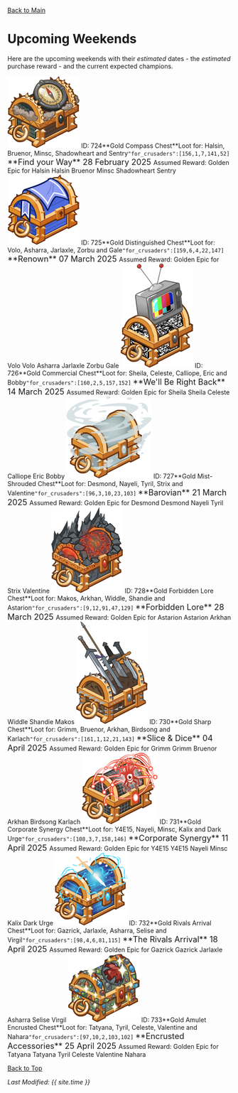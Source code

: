 [Back to Main](index.md)

# Upcoming Weekends

Here are the upcoming weekends with their *estimated* dates - the *estimated* purchase reward - and the current expected champions.

<span class="weekendsTableColumn">
    <span class="weekendTableRow">
        <span class="weekendTableIcon">
            <img src="images/weekends/724.png">
            <span class="weekendTooltipContents">ID: 724**Gold Compass Chest**Loot for: Halsin, Bruenor, Minsc, Shadowheart and Sentry<code>"for_crusaders":[156,1,7,141,52]</code></span>
        </span>
        <span class="weekendTableMain">
            <span class="weekendTableTitleRow">
                <span class="weekendTableContents" style="font-size:1.3em">
                    **Find your Way**
                </span>
                <span class="weekendTableContents" style="font-size:1.3em">
                    28 February 2025
                </span>
            </span>
            <span class="weekendTableContentBlock">
                <span class="weekendTableReward">
                    <span class="weekendTableContents" style="padding-top:5px">
                        Assumed Reward:
                    </span>
                    <span class="weekendTableContents">
                        Golden Epic for Halsin
                    </span>
                </span>
                <span class="weekendTableChampions">
                    <span class="weekendTableChampion" style="background-image:url('images/portraits/halsin.png'">
                        <span class="weekendTableChampionNameplate">Halsin</span>
                    </span>
                    <span class="weekendTableChampion" style="background-image:url('images/portraits/bruenor.png'">
                        <span class="weekendTableChampionNameplate">Bruenor</span>
                    </span>
                    <span class="weekendTableChampion" style="background-image:url('images/portraits/minsc.png'">
                        <span class="weekendTableChampionNameplate">Minsc</span>
                    </span>
                    <span class="weekendTableChampion" style="background-image:url('images/portraits/shadowheart.png'">
                        <span class="weekendTableChampionNameplate">Shadowheart</span>
                    </span>
                    <span class="weekendTableChampion" style="background-image:url('images/portraits/sentry.png'">
                        <span class="weekendTableChampionNameplate">Sentry</span>
                    </span>
                </span>
            </span>
        </span>
    </span>
    <span class="weekendTableRow">
        <span class="weekendTableIcon">
            <img src="images/weekends/725.png">
            <span class="weekendTooltipContents">ID: 725**Gold Distinguished Chest**Loot for: Volo, Asharra, Jarlaxle, Zorbu and Gale<code>"for_crusaders":[159,6,4,22,147]</code></span>
        </span>
        <span class="weekendTableMain">
            <span class="weekendTableTitleRow">
                <span class="weekendTableContents" style="font-size:1.3em">
                    **Renown**
                </span>
                <span class="weekendTableContents" style="font-size:1.3em">
                    07 March 2025
                </span>
            </span>
            <span class="weekendTableContentBlock">
                <span class="weekendTableReward">
                    <span class="weekendTableContents" style="padding-top:5px">
                        Assumed Reward:
                    </span>
                    <span class="weekendTableContents">
                        Golden Epic for Volo
                    </span>
                </span>
                <span class="weekendTableChampions">
                    <span class="weekendTableChampion" style="background-image:url('images/portraits/volo.png'">
                        <span class="weekendTableChampionNameplate">Volo</span>
                    </span>
                    <span class="weekendTableChampion" style="background-image:url('images/portraits/asharra.png'">
                        <span class="weekendTableChampionNameplate">Asharra</span>
                    </span>
                    <span class="weekendTableChampion" style="background-image:url('images/portraits/jarlaxle.png'">
                        <span class="weekendTableChampionNameplate">Jarlaxle</span>
                    </span>
                    <span class="weekendTableChampion" style="background-image:url('images/portraits/zorbu.png'">
                        <span class="weekendTableChampionNameplate">Zorbu</span>
                    </span>
                    <span class="weekendTableChampion" style="background-image:url('images/portraits/gale.png'">
                        <span class="weekendTableChampionNameplate">Gale</span>
                    </span>
                </span>
            </span>
        </span>
    </span>
    <span class="weekendTableRow">
        <span class="weekendTableIcon">
            <img src="images/weekends/726.png">
            <span class="weekendTooltipContents">ID: 726**Gold Commercial Chest**Loot for: Sheila, Celeste, Calliope, Eric and Bobby<code>"for_crusaders":[160,2,5,157,152]</code></span>
        </span>
        <span class="weekendTableMain">
            <span class="weekendTableTitleRow">
                <span class="weekendTableContents" style="font-size:1.3em">
                    **We'll Be Right Back**
                </span>
                <span class="weekendTableContents" style="font-size:1.3em">
                    14 March 2025
                </span>
            </span>
            <span class="weekendTableContentBlock">
                <span class="weekendTableReward">
                    <span class="weekendTableContents" style="padding-top:5px">
                        Assumed Reward:
                    </span>
                    <span class="weekendTableContents">
                        Golden Epic for Sheila
                    </span>
                </span>
                <span class="weekendTableChampions">
                    <span class="weekendTableChampion" style="background-image:url('images/portraits/sheila.png'">
                        <span class="weekendTableChampionNameplate">Sheila</span>
                    </span>
                    <span class="weekendTableChampion" style="background-image:url('images/portraits/celeste.png'">
                        <span class="weekendTableChampionNameplate">Celeste</span>
                    </span>
                    <span class="weekendTableChampion" style="background-image:url('images/portraits/calliope.png'">
                        <span class="weekendTableChampionNameplate">Calliope</span>
                    </span>
                    <span class="weekendTableChampion" style="background-image:url('images/portraits/eric.png'">
                        <span class="weekendTableChampionNameplate">Eric</span>
                    </span>
                    <span class="weekendTableChampion" style="background-image:url('images/portraits/bobby.png'">
                        <span class="weekendTableChampionNameplate">Bobby</span>
                    </span>
                </span>
            </span>
        </span>
    </span>
    <span class="weekendTableRow">
        <span class="weekendTableIcon">
            <img src="images/weekends/727.png">
            <span class="weekendTooltipContents">ID: 727**Gold Mist-Shrouded Chest**Loot for: Desmond, Nayeli, Tyril, Strix and Valentine<code>"for_crusaders":[96,3,10,23,103]</code></span>
        </span>
        <span class="weekendTableMain">
            <span class="weekendTableTitleRow">
                <span class="weekendTableContents" style="font-size:1.3em">
                    **Barovian**
                </span>
                <span class="weekendTableContents" style="font-size:1.3em">
                    21 March 2025
                </span>
            </span>
            <span class="weekendTableContentBlock">
                <span class="weekendTableReward">
                    <span class="weekendTableContents" style="padding-top:5px">
                        Assumed Reward:
                    </span>
                    <span class="weekendTableContents">
                        Golden Epic for Desmond
                    </span>
                </span>
                <span class="weekendTableChampions">
                    <span class="weekendTableChampion" style="background-image:url('images/portraits/desmond.png'">
                        <span class="weekendTableChampionNameplate">Desmond</span>
                    </span>
                    <span class="weekendTableChampion" style="background-image:url('images/portraits/nayeli.png'">
                        <span class="weekendTableChampionNameplate">Nayeli</span>
                    </span>
                    <span class="weekendTableChampion" style="background-image:url('images/portraits/tyril.png'">
                        <span class="weekendTableChampionNameplate">Tyril</span>
                    </span>
                    <span class="weekendTableChampion" style="background-image:url('images/portraits/strix.png'">
                        <span class="weekendTableChampionNameplate">Strix</span>
                    </span>
                    <span class="weekendTableChampion" style="background-image:url('images/portraits/valentine.png'">
                        <span class="weekendTableChampionNameplate">Valentine</span>
                    </span>
                </span>
            </span>
        </span>
    </span>
    <span class="weekendTableRow">
        <span class="weekendTableIcon">
            <img src="images/weekends/728.png">
            <span class="weekendTooltipContents">ID: 728**Gold Forbidden Lore Chest**Loot for: Makos, Arkhan, Widdle, Shandie and Astarion<code>"for_crusaders":[9,12,91,47,129]</code></span>
        </span>
        <span class="weekendTableMain">
            <span class="weekendTableTitleRow">
                <span class="weekendTableContents" style="font-size:1.3em">
                    **Forbidden Lore**
                </span>
                <span class="weekendTableContents" style="font-size:1.3em">
                    28 March 2025
                </span>
            </span>
            <span class="weekendTableContentBlock">
                <span class="weekendTableReward">
                    <span class="weekendTableContents" style="padding-top:5px">
                        Assumed Reward:
                    </span>
                    <span class="weekendTableContents">
                        Golden Epic for Astarion
                    </span>
                </span>
                <span class="weekendTableChampions">
                    <span class="weekendTableChampion" style="background-image:url('images/portraits/astarion.png'">
                        <span class="weekendTableChampionNameplate">Astarion</span>
                    </span>
                    <span class="weekendTableChampion" style="background-image:url('images/portraits/arkhan.png'">
                        <span class="weekendTableChampionNameplate">Arkhan</span>
                    </span>
                    <span class="weekendTableChampion" style="background-image:url('images/portraits/widdle.png'">
                        <span class="weekendTableChampionNameplate">Widdle</span>
                    </span>
                    <span class="weekendTableChampion" style="background-image:url('images/portraits/shandie.png'">
                        <span class="weekendTableChampionNameplate">Shandie</span>
                    </span>
                    <span class="weekendTableChampion" style="background-image:url('images/portraits/makos.png'">
                        <span class="weekendTableChampionNameplate">Makos</span>
                    </span>
                </span>
            </span>
        </span>
    </span>
    <span class="weekendTableRow">
        <span class="weekendTableIcon">
            <img src="images/weekends/730.png">
            <span class="weekendTooltipContents">ID: 730**Gold Sharp Chest**Loot for: Grimm, Bruenor, Arkhan, Birdsong and Karlach<code>"for_crusaders":[161,1,12,21,143]</code></span>
        </span>
        <span class="weekendTableMain">
            <span class="weekendTableTitleRow">
                <span class="weekendTableContents" style="font-size:1.3em">
                    **Slice & Dice**
                </span>
                <span class="weekendTableContents" style="font-size:1.3em">
                    04 April 2025
                </span>
            </span>
            <span class="weekendTableContentBlock">
                <span class="weekendTableReward">
                    <span class="weekendTableContents" style="padding-top:5px">
                        Assumed Reward:
                    </span>
                    <span class="weekendTableContents">
                        Golden Epic for Grimm
                    </span>
                </span>
                <span class="weekendTableChampions">
                    <span class="weekendTableChampion" style="background-image:url('images/general/unknown.png'">
                        <span class="weekendTableChampionNameplate">Grimm</span>
                    </span>
                    <span class="weekendTableChampion" style="background-image:url('images/portraits/bruenor.png'">
                        <span class="weekendTableChampionNameplate">Bruenor</span>
                    </span>
                    <span class="weekendTableChampion" style="background-image:url('images/portraits/arkhan.png'">
                        <span class="weekendTableChampionNameplate">Arkhan</span>
                    </span>
                    <span class="weekendTableChampion" style="background-image:url('images/portraits/birdsong.png'">
                        <span class="weekendTableChampionNameplate">Birdsong</span>
                    </span>
                    <span class="weekendTableChampion" style="background-image:url('images/portraits/karlach.png'">
                        <span class="weekendTableChampionNameplate">Karlach</span>
                    </span>
                </span>
            </span>
        </span>
    </span>
    <span class="weekendTableRow">
        <span class="weekendTableIcon">
            <img src="images/weekends/731.png">
            <span class="weekendTooltipContents">ID: 731**Gold Corporate Synergy Chest**Loot for: Y4E15, Nayeli, Minsc, Kalix and Dark Urge<code>"for_crusaders":[108,3,7,158,146]</code></span>
        </span>
        <span class="weekendTableMain">
            <span class="weekendTableTitleRow">
                <span class="weekendTableContents" style="font-size:1.3em">
                    **Corporate Synergy**
                </span>
                <span class="weekendTableContents" style="font-size:1.3em">
                    11 April 2025
                </span>
            </span>
            <span class="weekendTableContentBlock">
                <span class="weekendTableReward">
                    <span class="weekendTableContents" style="padding-top:5px">
                        Assumed Reward:
                    </span>
                    <span class="weekendTableContents">
                        Golden Epic for Y4E15
                    </span>
                </span>
                <span class="weekendTableChampions">
                    <span class="weekendTableChampion" style="background-image:url('images/general/unknown.png'">
                        <span class="weekendTableChampionNameplate">Y4E15</span>
                    </span>
                    <span class="weekendTableChampion" style="background-image:url('images/portraits/nayeli.png'">
                        <span class="weekendTableChampionNameplate">Nayeli</span>
                    </span>
                    <span class="weekendTableChampion" style="background-image:url('images/portraits/minsc.png'">
                        <span class="weekendTableChampionNameplate">Minsc</span>
                    </span>
                    <span class="weekendTableChampion" style="background-image:url('images/portraits/kalix.png'">
                        <span class="weekendTableChampionNameplate">Kalix</span>
                    </span>
                    <span class="weekendTableChampion" style="background-image:url('images/portraits/darkurge.png'">
                        <span class="weekendTableChampionNameplate">Dark Urge</span>
                    </span>
                </span>
            </span>
        </span>
    </span>
    <span class="weekendTableRow">
        <span class="weekendTableIcon">
            <img src="images/weekends/732.png">
            <span class="weekendTooltipContents">ID: 732**Gold Rivals Arrival Chest**Loot for: Gazrick, Jarlaxle, Asharra, Selise and Virgil<code>"for_crusaders":[98,4,6,81,115]</code></span>
        </span>
        <span class="weekendTableMain">
            <span class="weekendTableTitleRow">
                <span class="weekendTableContents" style="font-size:1.3em">
                    **The Rivals Arrival**
                </span>
                <span class="weekendTableContents" style="font-size:1.3em">
                    18 April 2025
                </span>
            </span>
            <span class="weekendTableContentBlock">
                <span class="weekendTableReward">
                    <span class="weekendTableContents" style="padding-top:5px">
                        Assumed Reward:
                    </span>
                    <span class="weekendTableContents">
                        Golden Epic for Gazrick
                    </span>
                </span>
                <span class="weekendTableChampions">
                    <span class="weekendTableChampion" style="background-image:url('images/portraits/gazrick.png'">
                        <span class="weekendTableChampionNameplate">Gazrick</span>
                    </span>
                    <span class="weekendTableChampion" style="background-image:url('images/portraits/jarlaxle.png'">
                        <span class="weekendTableChampionNameplate">Jarlaxle</span>
                    </span>
                    <span class="weekendTableChampion" style="background-image:url('images/portraits/asharra.png'">
                        <span class="weekendTableChampionNameplate">Asharra</span>
                    </span>
                    <span class="weekendTableChampion" style="background-image:url('images/portraits/selise.png'">
                        <span class="weekendTableChampionNameplate">Selise</span>
                    </span>
                    <span class="weekendTableChampion" style="background-image:url('images/portraits/virgil.png'">
                        <span class="weekendTableChampionNameplate">Virgil</span>
                    </span>
                </span>
            </span>
        </span>
    </span>
    <span class="weekendTableRow">
        <span class="weekendTableIcon">
            <img src="images/weekends/733.png">
            <span class="weekendTooltipContents">ID: 733**Gold Amulet Encrusted Chest**Loot for: Tatyana, Tyril, Celeste, Valentine and Nahara<code>"for_crusaders":[97,10,2,103,102]</code></span>
        </span>
        <span class="weekendTableMain">
            <span class="weekendTableTitleRow">
                <span class="weekendTableContents" style="font-size:1.3em">
                    **Encrusted Accessories**
                </span>
                <span class="weekendTableContents" style="font-size:1.3em">
                    25 April 2025
                </span>
            </span>
            <span class="weekendTableContentBlock">
                <span class="weekendTableReward">
                    <span class="weekendTableContents" style="padding-top:5px">
                        Assumed Reward:
                    </span>
                    <span class="weekendTableContents">
                        Golden Epic for Tatyana
                    </span>
                </span>
                <span class="weekendTableChampions">
                    <span class="weekendTableChampion" style="background-image:url('images/portraits/tatyana.png'">
                        <span class="weekendTableChampionNameplate">Tatyana</span>
                    </span>
                    <span class="weekendTableChampion" style="background-image:url('images/portraits/tyril.png'">
                        <span class="weekendTableChampionNameplate">Tyril</span>
                    </span>
                    <span class="weekendTableChampion" style="background-image:url('images/portraits/celeste.png'">
                        <span class="weekendTableChampionNameplate">Celeste</span>
                    </span>
                    <span class="weekendTableChampion" style="background-image:url('images/portraits/valentine.png'">
                        <span class="weekendTableChampionNameplate">Valentine</span>
                    </span>
                    <span class="weekendTableChampion" style="background-image:url('images/portraits/nahara.png'">
                        <span class="weekendTableChampionNameplate">Nahara</span>
                    </span>
                </span>
            </span>
        </span>
    </span>
</span>

[Back to Top](#top)

*Last Modified: {{ site.time }}*
